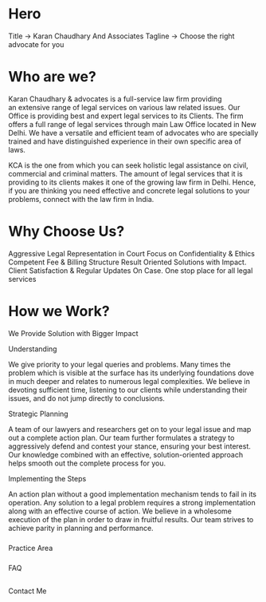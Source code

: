 # Hero

Title -> Karan Chaudhary And Associates
Tagline -> Choose the right advocate for you

# Who are we?

Karan Chaudhary & advocates is a full-service law firm providing an extensive range of legal services on various law related issues. Our Office is providing best and expert legal services to its Clients. The firm offers a full range of legal services through main Law Office located in New Delhi.
We have a versatile and efficient team of advocates who are specially trained and have distinguished experience in their own specific area of laws.

KCA is the one from which you can seek holistic legal assistance on civil, commercial and criminal matters. The amount of legal services that it is providing to its clients makes it one of the growing law firm in Delhi. Hence, if you are thinking you need effective and concrete legal solutions to your problems, connect with the law firm in India.

# Why Choose Us?

Aggressive Legal Representation in Court
Focus on Confidentiality & Ethics
Competent Fee & Billing Structure
Result Oriented Solutions with Impact.
Client Satisfaction & Regular Updates On Case.
One stop place for all legal services

# How we Work?

We Provide Solution with Bigger Impact

Understanding

We give priority to your legal queries and problems. Many times the problem which is visible at the surface has its underlying foundations dove in much deeper and relates to numerous legal complexities. We believe in devoting sufficient time, listening to our clients while understanding their issues, and do not jump directly to conclusions.

Strategic Planning

A team of our lawyers and researchers get on to your legal issue and map out a complete action plan. Our team further formulates a strategy to aggressively defend and contest your stance, ensuring your best interest. Our knowledge combined with an effective, solution-oriented approach helps smooth out the complete process for you.

Implementing the Steps

An action plan without a good implementation mechanism tends to fail in its operation. Any solution to a legal problem requires a strong implementation along with an effective course of action. We believe in a wholesome execution of the plan in order to draw in fruitful results. Our team strives to achieve parity in planning and performance.

#####

Practice Area

###

FAQ

##

Contact Me
